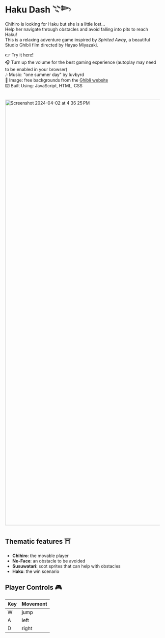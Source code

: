 # Haku Dash 𓇢𓆸
Chihiro is looking for Haku but she is a little lost... <br>
Help her navigate through obstacles and avoid falling into pits to reach Haku! <br>
This is a relaxing adventure game inspired by *Spirited Away*, a beautiful Studio Ghibli film directed by Hayao Miyazaki. <br>

👉 Try it [here](https://haku-dash.vercel.app)!<br>
🎧 Turn up the volume for the best gaming experience (autoplay may need to be enabled in your browser) <br>
🎶 Music: "one summer day" by luvbyrd <br>
📸 Image: free backgrounds from the [Ghibli website](https://www.ghibli.jp/info/013251/) <br>
⌨️ Built Using: JavaScript, HTML, CSS <br><br>

<img width="1380" alt="Screenshot 2024-04-02 at 4 36 25 PM" src="https://github.com/ashwu11/haku-dash/assets/134242218/1247de2e-058c-4519-8738-dfb4f7da1b97">

## Thematic features ⛩️
- **Chihiro**: the movable player
- **No-Face**: an obstacle to be avoided
- **Susuwatari**: soot sprites that can help with obstacles <br>
- **Haku**: the win scenario

## Player Controls 🎮
| Key | Movement |
| --- | -------- |
|  W  |   jump   |
|  A  |   left   |
|  D  |   right  |
